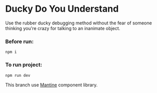 # Ducky Do You Understand
 
Use the rubber ducky debugging method without the fear of someone thinking you're crazy for talking to an inanimate object.


### Before run: 

    npm i 


### To run project: 

    npm run dev

This branch use [Mantine](https://mantine.dev/) component library.